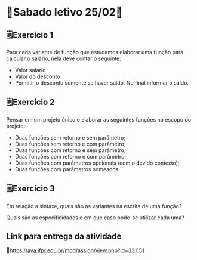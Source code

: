 # 📝Sabado letivo 25/02📝

## 🗒️Exercício 1
Para cada variante de função que estudamos elaborar uma função para calcular o salário, nela deve contar o seguinte:

* Valor salario
* Valor do desconto
* Permitir o desconto somente se haver saldo. No final informar o saldo.

## 🗒Exercício 2
Pensar em um projeto único e elaborar as seguintes funções no escopo do projeto:
* Duas funções sem retorno e sem parâmetro; 
* Duas funções sem retorno e com parâmetro; 
* Duas funções com retorno e sem parâmetro;  
* Duas funções com retorno e com parâmetro;
* Duas funções com parâmetros opcionais (com o devido contexto);
* Duas funções com parâmetros nomeados.

## 🗒Exercício 3
Em relação a sintaxe, quais são as variantes na escrita de uma função?

Quais são as especificidades e em que caso pode-se utilizar cada uma?

## Link para entrega da atividade
🔗https://ava.ifpr.edu.br/mod/assign/view.php?id=331151
